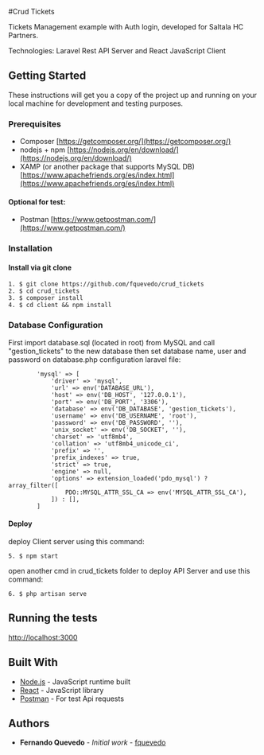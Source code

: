 #Crud Tickets 

Tickets Management example with Auth login, developed for Saltala HC Partners. 

Technologies: Laravel Rest API Server and React JavaScript Client

## Getting Started
These instructions will get you a copy of the project up and running on your local machine for development and testing purposes.

### Prerequisites
* Composer [https://getcomposer.org/](https://getcomposer.org/)
* nodejs + npm [https://nodejs.org/en/download/](https://nodejs.org/en/download/)
* XAMP (or another package that supports MySQL DB) [https://www.apachefriends.org/es/index.html](https://www.apachefriends.org/es/index.html)

#### Optional for test:
* Postman [https://www.getpostman.com/](https://www.getpostman.com/)

### Installation

#### Install via git clone
```
1. $ git clone https://github.com/fquevedo/crud_tickets
2. $ cd crud_tickets
3. $ composer install
4. $ cd client && npm install
```
### Database Configuration
First import database.sql (located in root) from MySQL and call "gestion_tickets" to the new database
then set database name, user and password on database.php configuration laravel file:
```
        'mysql' => [
            'driver' => 'mysql',
            'url' => env('DATABASE_URL'),
            'host' => env('DB_HOST', '127.0.0.1'),
            'port' => env('DB_PORT', '3306'),
            'database' => env('DB_DATABASE', 'gestion_tickets'),
            'username' => env('DB_USERNAME', 'root'),
            'password' => env('DB_PASSWORD', ''),
            'unix_socket' => env('DB_SOCKET', ''),
            'charset' => 'utf8mb4',
            'collation' => 'utf8mb4_unicode_ci',
            'prefix' => '',
            'prefix_indexes' => true,
            'strict' => true,
            'engine' => null,
            'options' => extension_loaded('pdo_mysql') ? array_filter([
                PDO::MYSQL_ATTR_SSL_CA => env('MYSQL_ATTR_SSL_CA'),
            ]) : [],
        ]
```
#### Deploy
deploy Client server using this command:
```
5. $ npm start
```

open another cmd in crud_tickets folder to deploy API Server and use this command:
```
6. $ php artisan serve
```


## Running the tests
[http://localhost:3000](https://localhost:3000)


## Built With
* [Node.js](https://nodejs.org/es/) - JavaScript runtime built 
* [React](https://es.reactjs.org) - JavaScript library
* [Postman](https://www.getpostman.com/) - For test Api requests

## Authors
* **Fernando Quevedo** - *Initial work* - [fquevedo](https://github.com/fquevedo)
